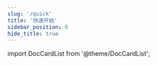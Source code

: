 ```yaml
---
slug: '/quick'
title: '快速开始'
sidebar_position: 0
hide_title: true
---
```

import DocCardList from '@theme/DocCardList';

<DocCardList />